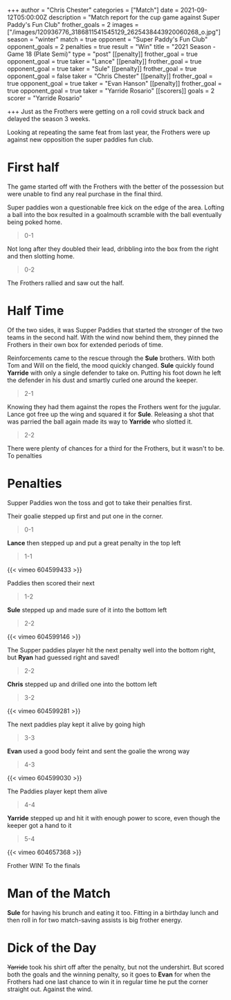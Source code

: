 +++
author = "Chris Chester"
categories = ["Match"]
date = 2021-09-12T05:00:00Z
description = "Match report for the cup game against Super Paddy's Fun Club"
frother_goals = 2
images = ["/images/120936776_3186811541545129_2625438443920060268_o.jpg"]
season = "winter"
match = true
opponent = "Super Paddy's Fun Club"
opponent_goals = 2
penalties = true
result = "Win"
title = "2021 Season - Game 18 (Plate Semi)"
type = "post"
[[penalty]]
frother_goal = true
opponent_goal = true
taker = "Lance"
[[penalty]]
frother_goal = true
opponent_goal = true
taker = "Sule"
[[penalty]]
frother_goal = true
opponent_goal = false
taker = "Chris Chester"
[[penalty]]
frother_goal = true
opponent_goal = true
taker = "Evan Hanson"
[[penalty]]
frother_goal = true
opponent_goal = true
taker = "Yarride Rosario"
[[scorers]]
goals = 2
scorer = "Yarride Rosario"

+++
Just as the Frothers were getting on a roll covid struck back and delayed the season 3 weeks.

Looking at repeating the same feat from last year, the Frothers were up against new opposition the super paddies fun club.

# First half

The game started off with the Frothers with the better of the possession but were unable to find any real purchase in the final third.

Super paddies won a questionable free kick on the edge of the area. Lofting a ball into the box resulted in a goalmouth scramble with the ball eventually being poked home.

> 0-1

Not long after they doubled their lead, dribbling into the box from the right and then slotting home.

> 0-2

The Frothers rallied and saw out the half.

# Half Time

Of the two sides, it was Supper Paddies that started the stronger of the two teams in the second half. With the wind now behind them, they pinned the Frothers in their own box for extended periods of time.

Reinforcements came to the rescue through the **Sule** brothers. With both Tom and Will on the field, the mood quickly changed. **Sule** quickly found **Yarride** with only a single defender to take on. Putting his foot down he left the defender in his dust and smartly curled one around the keeper.

> 2-1

Knowing they had them against the ropes the Frothers went for the jugular. Lance got free up the wing and squared it for **Sule**. Releasing a shot that was parried the ball again made its way to **Yarride** who slotted it.

> 2-2

There were plenty of chances for a third for the Frothers, but it wasn't to be. To penalties

# Penalties

Supper Paddies won the toss and got to take their penalties first.

Their goalie stepped up first and put one in the corner.

> 0-1

**Lance** then stepped up and put a great penalty in the top left

> 1-1

{{< vimeo 604599433 >}}

Paddies then scored their next
> 1-2

**Sule** stepped up and made sure of it into the bottom left

> 2-2

{{< vimeo 604599146 >}}

The Supper paddies player hit the next penalty well into the bottom right, but **Ryan** had guessed right and saved!

> 2-2

**Chris** stepped up and drilled one into the bottom left

> 3-2

{{< vimeo 604599281 >}}

The next paddies play kept it alive by going high

> 3-3

**Evan** used a good body feint and sent the goalie the wrong way

> 4-3

{{< vimeo 604599030 >}}

The Paddies player kept them alive

> 4-4

**Yarride** stepped up and hit it with enough power to score, even though the keeper got a hand to it

> 5-4

{{< vimeo 604657368 >}}

Frother WIN! To the finals

# Man of the Match

**Sule** for having his brunch and eating it too. Fitting in a birthday lunch and then roll in for two match-saving assists is big frother energy.

# Dick of the Day

~~Yarride~~ took his shirt off after the penalty, but not the undershirt. But scored both the goals and the winning penalty, so it goes to **Evan** for when the Frothers had one last chance to win it in regular time he put the corner straight out. Against the wind.